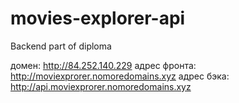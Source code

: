 # movies-explorer-api
Backend part of diploma

домен: http://84.252.140.229
адрес фронта: http://moviexprorer.nomoredomains.xyz
адрес бэка: http://api.moviexprorer.nomoredomains.xyz
